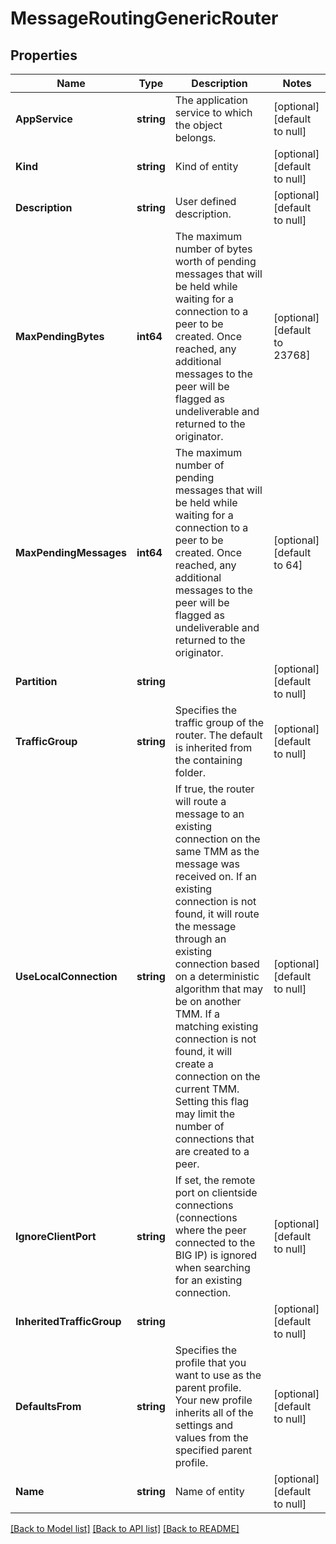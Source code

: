 # MessageRoutingGenericRouter

## Properties
Name | Type | Description | Notes
------------ | ------------- | ------------- | -------------
**AppService** | **string** | The application service to which the object belongs. | [optional] [default to null]
**Kind** | **string** | Kind of entity | [optional] [default to null]
**Description** | **string** | User defined description. | [optional] [default to null]
**MaxPendingBytes** | **int64** | The maximum number of bytes worth of pending messages that will be held while waiting for a connection to a peer to be created. Once reached, any additional messages to the peer will be flagged as undeliverable and returned to the originator. | [optional] [default to 23768]
**MaxPendingMessages** | **int64** | The maximum number of pending messages that will be held while waiting for a connection to a peer to be created. Once reached, any additional messages to the peer will be flagged as undeliverable and returned to the originator. | [optional] [default to 64]
**Partition** | **string** |  | [optional] [default to null]
**TrafficGroup** | **string** | Specifies the traffic group of the router. The default is inherited from the containing folder. | [optional] [default to null]
**UseLocalConnection** | **string** | If true, the router will route a message to an existing connection on the same TMM as the message was received on. If an existing connection is not found, it will route the message through an existing connection based on a deterministic algorithm that may be on another TMM. If a matching existing connection is not found, it will create a connection on the current TMM. Setting this flag may limit the number of connections that are created to a peer. | [optional] [default to null]
**IgnoreClientPort** | **string** | If set, the remote port on clientside connections (connections where the peer connected to the BIG IP) is ignored when searching for an existing connection. | [optional] [default to null]
**InheritedTrafficGroup** | **string** |  | [optional] [default to null]
**DefaultsFrom** | **string** | Specifies the profile that you want to use as the parent profile. Your new profile inherits all of the settings and values from the specified parent profile. | [optional] [default to null]
**Name** | **string** | Name of entity | [optional] [default to null]

[[Back to Model list]](../README.md#documentation-for-models) [[Back to API list]](../README.md#documentation-for-api-endpoints) [[Back to README]](../README.md)


